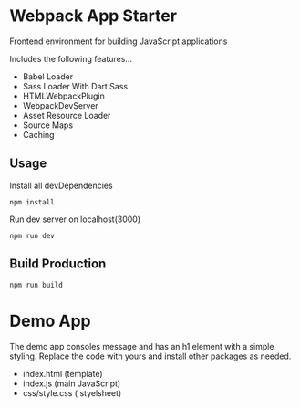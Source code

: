 # Webpack App Starter

Frontend environment for building JavaScript applications

Includes the following features...

- Babel Loader
- Sass Loader With Dart Sass
- HTMLWebpackPlugin
- WebpackDevServer
- Asset Resource Loader
- Source Maps
- Caching

## Usage

Install all devDependencies

```
npm install
```

Run dev server on localhost(3000)

```
npm run dev
```

## Build Production

```
npm run build
```

# Demo App

The demo app consoles message and has an h1 element with a simple styling. Replace the code with
yours and install other packages as needed.

- index.html (template)
- index.js (main JavaScript)
- css/style.css ( styelsheet)
